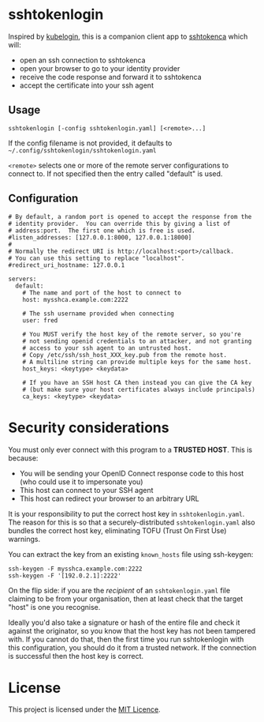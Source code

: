 # sshtokenlogin

Inspired by [kubelogin](https://github.com/int128/kubelogin), this is a companion
client app to [sshtokenca](https://github.com/candlerb/sshtokenca) which will:

- open an ssh connection to sshtokenca
- open your browser to go to your identity provider
- receive the code response and forward it to sshtokenca
- accept the certificate into your ssh agent

## Usage

```
sshtokenlogin [-config sshtokenlogin.yaml] [<remote>...]
```

If the config filename is not provided, it defaults to
`~/.config/sshtokenlogin/sshtokenlogin.yaml`

`<remote>` selects one or more of the remote server configurations to
connect to.  If not specified then the entry called "default" is used.

## Configuration

```
# By default, a random port is opened to accept the response from the
# identity provider.  You can override this by giving a list of
# address:port.  The first one which is free is used.
#listen_addresses: [127.0.0.1:8000, 127.0.0.1:18000]
#
# Normally the redirect URI is http://localhost:<port>/callback.
# You can use this setting to replace "localhost".
#redirect_uri_hostname: 127.0.0.1

servers:
  default:
    # The name and port of the host to connect to
    host: mysshca.example.com:2222

    # The ssh username provided when connecting
    user: fred

    # You MUST verify the host key of the remote server, so you're
    # not sending openid credentials to an attacker, and not granting
    # access to your ssh agent to an untrusted host.
    # Copy /etc/ssh/ssh_host_XXX_key.pub from the remote host.
    # A multiline string can provide multiple keys for the same host.
    host_keys: <keytype> <keydata>

    # If you have an SSH host CA then instead you can give the CA key
    # (but make sure your host certificates always include principals)
    ca_keys: <keytype> <keydata>
```

# Security considerations

You must only ever connect with this program to a **TRUSTED HOST**.  This is
because:

* You will be sending your OpenID Connect response code to this host (who
  could use it to impersonate you)
* This host can connect to your SSH agent
* This host can redirect your browser to an arbitrary URL

It is your responsibility to put the correct host key in
`sshtokenlogin.yaml`.  The reason for this is so that a securely-distributed
`sshtokenlogin.yaml` also bundles the correct host key, eliminating TOFU
(Trust On First Use) warnings.

You can extract the key from an existing `known_hosts` file using ssh-keygen:

```
ssh-keygen -F mysshca.example.com:2222
ssh-keygen -F '[192.0.2.1]:2222'
```

On the flip side: if you are the *recipient* of an `sshtokenlogin.yaml` file
claiming to be from your organisation, then at least check that the target
"host" is one you recognise.

Ideally you'd also take a signature or hash of the entire file and check it
against the originator, so you know that the host key has not been tampered
with.  If you cannot do that, then the first time you run sshtokenlogin with
this configuration, you should do it from a trusted network.  If the
connection is successful then the host key is correct.

# License

This project is licensed under the [MIT Licence](LICENCE).
